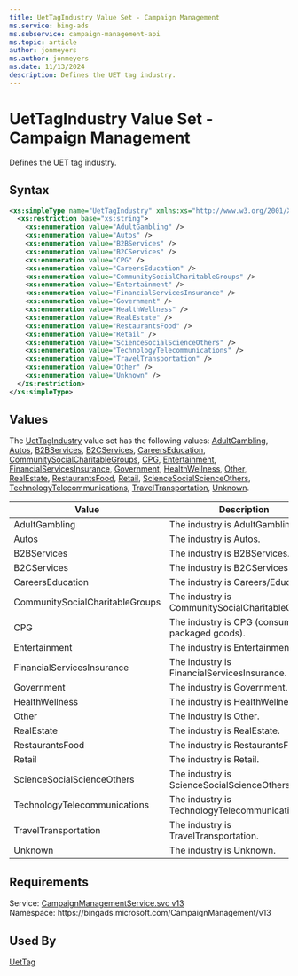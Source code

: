 ```yaml
---
title: UetTagIndustry Value Set - Campaign Management
ms.service: bing-ads
ms.subservice: campaign-management-api
ms.topic: article
author: jonmeyers
ms.author: jonmeyers
ms.date: 11/13/2024
description: Defines the UET tag industry.
---
```

# UetTagIndustry Value Set - Campaign Management
Defines the UET tag industry.

## Syntax
```xml
<xs:simpleType name="UetTagIndustry" xmlns:xs="http://www.w3.org/2001/XMLSchema">
  <xs:restriction base="xs:string">
    <xs:enumeration value="AdultGambling" />
    <xs:enumeration value="Autos" />
    <xs:enumeration value="B2BServices" />
    <xs:enumeration value="B2CServices" />
    <xs:enumeration value="CPG" />
    <xs:enumeration value="CareersEducation" />
    <xs:enumeration value="CommunitySocialCharitableGroups" />
    <xs:enumeration value="Entertainment" />
    <xs:enumeration value="FinancialServicesInsurance" />
    <xs:enumeration value="Government" />
    <xs:enumeration value="HealthWellness" />
    <xs:enumeration value="RealEstate" />
    <xs:enumeration value="RestaurantsFood" />
    <xs:enumeration value="Retail" />
    <xs:enumeration value="ScienceSocialScienceOthers" />
    <xs:enumeration value="TechnologyTelecommunications" />
    <xs:enumeration value="TravelTransportation" />
    <xs:enumeration value="Other" />
    <xs:enumeration value="Unknown" />
  </xs:restriction>
</xs:simpleType>
```

## <a name="values"></a>Values

The [UetTagIndustry](uettagindustry.md) value set has the following values: [AdultGambling](#adultgambling), [Autos](#autos), [B2BServices](#b2bservices), [B2CServices](#b2cservices), [CareersEducation](#careerseducation), [CommunitySocialCharitableGroups](#communitysocialcharitablegroups), [CPG](#cpg), [Entertainment](#entertainment), [FinancialServicesInsurance](#financialservicesinsurance), [Government](#government), [HealthWellness](#healthwellness), [Other](#other), [RealEstate](#realestate), [RestaurantsFood](#restaurantsfood), [Retail](#retail), [ScienceSocialScienceOthers](#sciencesocialscienceothers), [TechnologyTelecommunications](#technologytelecommunications), [TravelTransportation](#traveltransportation), [Unknown](#unknown).

|Value|Description|
|-----------|---------------|
|<a name="adultgambling"></a>AdultGambling|The industry is AdultGambling.|
|<a name="autos"></a>Autos|The industry is Autos.|
|<a name="b2bservices"></a>B2BServices|The industry is B2BServices.|
|<a name="b2cservices"></a>B2CServices|The industry is B2CServices.|
|<a name="careerseducation"></a>CareersEducation|The industry is Careers/Education.|
|<a name="communitysocialcharitablegroups"></a>CommunitySocialCharitableGroups|The industry is CommunitySocialCharitableGroups.|
|<a name="cpg"></a>CPG|The industry is CPG (consumer packaged goods).|
|<a name="entertainment"></a>Entertainment|The industry is Entertainment.|
|<a name="financialservicesinsurance"></a>FinancialServicesInsurance|The industry is FinancialServicesInsurance.|
|<a name="government"></a>Government|The industry is Government.|
|<a name="healthwellness"></a>HealthWellness|The industry is HealthWellness.|
|<a name="other"></a>Other|The industry is Other.|
|<a name="realestate"></a>RealEstate|The industry is RealEstate.|
|<a name="restaurantsfood"></a>RestaurantsFood|The industry is RestaurantsFood.|
|<a name="retail"></a>Retail|The industry is Retail.|
|<a name="sciencesocialscienceothers"></a>ScienceSocialScienceOthers|The industry is ScienceSocialScienceOthers.|
|<a name="technologytelecommunications"></a>TechnologyTelecommunications|The industry is TechnologyTelecommunications.|
|<a name="traveltransportation"></a>TravelTransportation|The industry is TravelTransportation.|
|<a name="unknown"></a>Unknown|The industry is Unknown.|

## Requirements
Service: [CampaignManagementService.svc v13](https://campaign.api.bingads.microsoft.com/Api/Advertiser/CampaignManagement/v13/CampaignManagementService.svc)  
Namespace: https\://bingads.microsoft.com/CampaignManagement/v13  

## Used By
[UetTag](uettag.md)  
